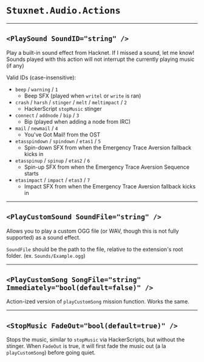 # `Stuxnet.Audio.Actions`
---

## `<PlaySound SoundID="string" />`
Play a built-in sound effect from Hacknet. If I missed a sound, let me know!  
Sounds played with this action will not interrupt the currently playing music (if any)

Valid IDs (case-insensitive):
* `beep` / `warning` / `1`
    * Beep SFX (played when `writel` or `write` is ran)
* `crash` / `harsh` / `stinger` / `melt` / `meltimpact` / `2`
    * HackerScript `stopMusic` stinger
* `connect` / `addnode` / `bip` / `3`
    * Bip (played when adding a node from IRC)
* `mail` / `newmail` / `4`
    * You've Got Mail! from the OST
* `etasspindown` / `spindown` / `etas1` / `5`
    * Spin-down SFX from when the Emergency Trace Aversion fallback kicks in
* `etasspinup` / `spinup` / `etas2` / `6`
    * Spin-up SFX from when the Emergency Trace Aversion Sequence starts
* `etasimpact` / `impact` / `etas3` / `7`
    * Impact SFX from when the Emergency Trace Aversion fallback kicks in

---

## `<PlayCustomSound SoundFile="string" />`
Allows you to play a custom OGG file (or WAV, though this is not fully supported) as a sound effect.

`SoundFile` should be the path to the file, relative to the extension's root folder. (ex. `Sounds/Example.ogg`)

---

## `<PlayCustomSong SongFile="string" Immediately="bool(default=false)" />`
Action-ized version of `playCustomSong` mission function. Works the same.

---

## `<StopMusic FadeOut="bool(default=true)" />`
Stops the music, similar to `stopMusic` via HackerScripts, but without the stinger. When `FadeOut` is true, it will first fade the music out (a la `playCustomSong`) before going quiet.